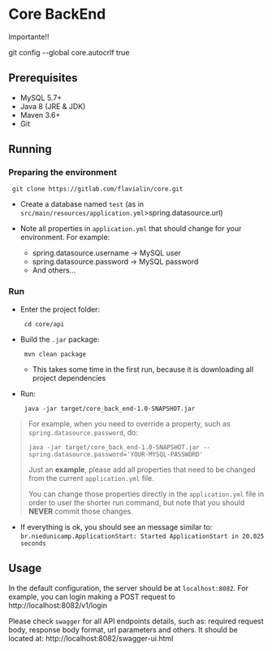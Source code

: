 # Core BackEnd

Importante!!

git config --global core.autocrlf true

## Prerequisites
 - MySQL 5.7+
 - Java 8 (JRE & JDK)
 - Maven 3.6+
 - Git

## Running

 ### Preparing the environment

     git clone https://gitlab.com/flavialin/core.git


 - Create a database named `test` (as in `src/main/resources/application.yml`>spring.datasource.url)

 - Note all properties in `application.yml` that should change for your environment. For example:
    * spring.datasource.username -> MySQL user
    * spring.datasource.password -> MySQL password
    * And others...

 ### Run

 - Enter the project folder:

    ~~~
     cd core/api
    ~~~
 - Build the `.jar` package:

    ~~~
     mvn clean package
     ~~~
   * This takes some time in the first run, because it is downloading all project dependencies
 - Run:

    ~~~
     java -jar target/core_back_end-1.0-SNAPSHOT.jar
    ~~~



  > For example, when you need to override a property, such as `spring.datasource.password`, do:
  >
  >
  >     java -jar target/core_back_end-1.0-SNAPSHOT.jar --spring.datasource.password='YOUR-MYSQL-PASSWORD'
  >
  >
  > Just an **example**, please add all properties that need to be changed from the current `application.yml` file.
  >
  > You can change those properties directly in the `application.yml` file in order to user the shorter run command, but note that you should **NEVER** commit those changes.


 - If everything is ok, you should see an message similar to: `br.niedunicamp.ApplicationStart: Started ApplicationStart in 20.025 seconds`

## Usage

  In the default configuration, the server should be at `localhost:8082`. For example, you can login making a POST request to http://localhost:8082/v1/login

  Please check `swagger` for all API endpoints details, such as: required request body, response body format, url parameters and others. It should be located at: http://localhost:8082/swagger-ui.html